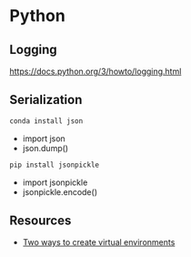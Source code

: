 # Python

## Logging

https://docs.python.org/3/howto/logging.html


## Serialization
```bash
conda install json
```
- import json
- json.dump()

```bash
pip install jsonpickle
```
- import jsonpickle
- jsonpickle.encode()

## Resources
- [Two ways to create virtual environments](https://www.datacamp.com/community/tutorials/virtual-environment-in-python)
